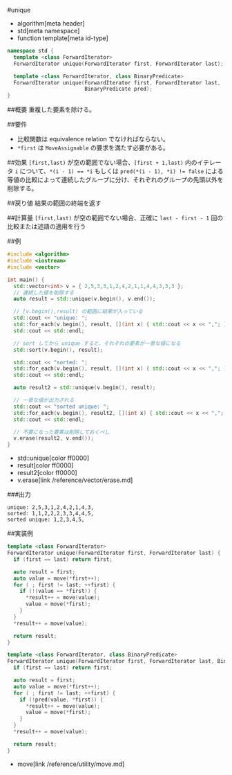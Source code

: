 #unique
* algorithm[meta header]
* std[meta namespace]
* function template[meta id-type]

```cpp
namespace std {
  template <class ForwardIterator>
  ForwardIterator unique(ForwardIterator first, ForwardIterator last);

  template <class ForwardIterator, class BinaryPredicate>
  ForwardIterator unique(ForwardIterator first, ForwardIterator last,
                         BinaryPredicate pred);
}
```

##概要
重複した要素を除ける。


##要件
- 比較関数は equivalence relation でなければならない。
- `*first` は `MoveAssignable` の要求を満たす必要がある。


##効果
`[first,last)` が空の範囲でない場合、`[first + 1,last)` 内のイテレータ `i` について、`*(i - 1) == *i` もしくは `pred(*(i - 1), *i) != false` による等値の比較によって連続したグループに分け、それぞれのグループの先頭以外を削除する。


##戻り値
結果の範囲の終端を返す


##計算量
`[first,last)` が空の範囲でない場合、正確に `last - first - 1` 回の比較または述語の適用を行う


##例
```cpp
#include <algorithm>
#include <iostream>
#include <vector>

int main() {
  std::vector<int> v = { 2,5,3,3,1,2,4,2,1,1,4,4,3,3,3 };
  // 連続した値を削除する
  auto result = std::unique(v.begin(), v.end());

  // [v.begin(),result) の範囲に結果が入っている
  std::cout << "unique: ";
  std::for_each(v.begin(), result, [](int x) { std::cout << x << ","; });
  std::cout << std::endl;

  // sort してから unique すると、それぞれの要素が一意な値になる
  std::sort(v.begin(), result);

  std::cout << "sorted: ";
  std::for_each(v.begin(), result, [](int x) { std::cout << x << ","; });
  std::cout << std::endl;

  auto result2 = std::unique(v.begin(), result);

  // 一意な値が出力される
  std::cout << "sorted unique: ";
  std::for_each(v.begin(), result2, [](int x) { std::cout << x << ","; });
  std::cout << std::endl;

  // 不要になった要素は削除しておくべし
  v.erase(result2, v.end());
}
```
* std::unique[color ff0000]
* result[color ff0000]
* result2[color ff0000]
* v.erase[link /reference/vector/erase.md]

###出力
```
unique: 2,5,3,1,2,4,2,1,4,3,
sorted: 1,1,2,2,2,3,3,4,4,5,
sorted unique: 1,2,3,4,5,
```


##実装例
```cpp
template <class ForwardIterator>
ForwardIterator unique(ForwardIterator first, ForwardIterator last) {
  if (first == last) return first;

  auto result = first;
  auto value = move(*first++);
  for ( ; first != last; ++first) {
    if (!(value == *first)) {
      *result++ = move(value);
      value = move(*first);
    }
  }
  *result++ = move(value);

  return result;
}

template <class ForwardIterator, class BinaryPredicate>
ForwardIterator unique(ForwardIterator first, ForwardIterator last, BinaryPredicate pred) {
  if (first == last) return first;

  auto result = first;
  auto value = move(*first++);
  for ( ; first != last; ++first) {
    if (!pred(value, *first)) {
      *result++ = move(value);
      value = move(*first);
    }
  }
  *result++ = move(value);

  return result;
}
```
* move[link /reference/utility/move.md]

